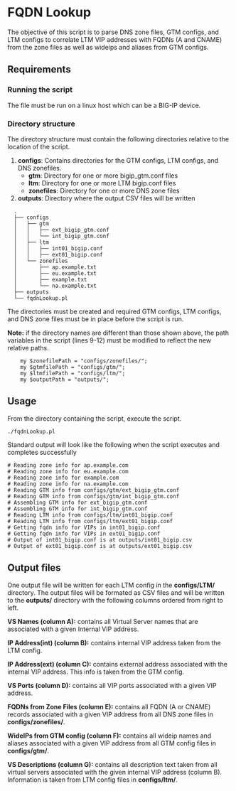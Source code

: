 # FQDN Lookup
The objective of this script is to parse DNS zone files, GTM configs, and LTM configs to correlate LTM VIP addresses with FQDNs (A and CNAME) from the zone files as well as wideips and aliases from GTM configs.

## Requirements

### Running the script
The file must be run on a linux host which can be a BIG-IP device.

### Directory structure 
The directory structure must contain the following directories relative to the location of the script.
  1. **configs**: Contains directories for the GTM configs, LTM configs, and DNS zonefiles.
      - **gtm**: Directory for one or more bigip_gtm.conf files
      - **ltm**: Directory for one or more LTM bigip.conf files
      - **zonefiles**: Directory for one or more DNS zone files
  2. **outputs**: Directory where the output CSV files will be written
  
  ```
    .
    ├── configs
    │   ├── gtm
    │   │   ├── ext_bigip_gtm.conf
    │   │   └── int_bigip_gtm.conf
    │   ├── ltm
    │   │   ├── int01_bigip.conf
    │   │   ├── ext01_bigip.conf
    │   └── zonefiles
    │       ├── ap.example.txt
    │       ├── eu.example.txt
    │       ├── example.txt
    │       └── na.example.txt
    ├── outputs
    └── fqdnLookup.pl
```
The directories must be created and required GTM configs, LTM configs, and DNS zone files must be in place before the script is run.

**Note:** if the directory names are different than those shown above, the path variables in the script (lines 9-12) must be modified to reflect the new relative paths.
```
    my $zonefilePath = "configs/zonefiles/";
    my $gtmfilePath = "configs/gtm/";
    my $ltmfilePath = "configs/ltm/";
    my $outputPath = "outputs/";
```
## Usage
From the directory containing the script, execute the script.
```
./fqdnLookup.pl
```
Standard output will look like the following when the script executes and completes successfully
```
# Reading zone info for ap.example.com
# Reading zone info for eu.example.com
# Reading zone info for example.com
# Reading zone info for na.example.com
# Reading GTM info from configs/gtm/ext_bigip_gtm.conf
# Reading GTM info from configs/gtm/int_bigip_gtm.conf
# Assembling GTM info for ext_bigip_gtm.conf
# Assembling GTM info for int_bigip_gtm.conf
# Reading LTM info from configs/ltm/int01_bigip.conf
# Reading LTM info from configs/ltm/ext01_bigip.conf
# Getting fqdn info for VIPs in int01_bigip.conf
# Getting fqdn info for VIPs in ext01_bigip.conf
# Output of int01_bigip.conf is at outputs/int01_bigip.csv
# Output of ext01_bigip.conf is at outputs/ext01_bigip.csv
```

## Output files
One output file will be written for each LTM config in the **configs/LTM/** directory. The output files will be formated as CSV files and will be written to the **outputs/** directory with the following columns ordered from right to left.

**VS Names (column A):** contains all Virtual Server names that are associated with a given Internal VIP address.

**IP Address(int) (column B):** contains internal VIP address taken from the LTM config.

**IP Address(ext) (column C):** contains external address associated with the internal VIP address. This info is taken from the GTM config.

**VS Ports (column D):** contains all VIP ports associated with a given VIP address.

**FQDNs from Zone Files (column E):** contains all FQDN (A or CNAME) records associated with a given VIP address from all DNS zone files in **configs/zonefiles/**.

**WideIPs from GTM config (column F):** contains all wideip names and aliases associated with a given VIP address from all GTM config files in **configs/gtm/**.

**VS Descriptions (column G):** contains all description text taken from all virtual servers associated with the given internal VIP address (column B). Information is taken from LTM config files in **configs/ltm/**.

